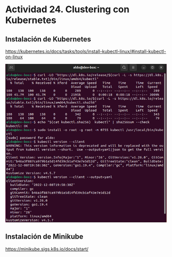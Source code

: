 # Actividad 24. Clustering con Kubernetes

## Instalación de Kubernetes

https://kubernetes.io/docs/tasks/tools/install-kubectl-linux/#install-kubectl-on-linux

![](imgs_n_gifs/2023-01-02-11-22-06.png)

## Instalación de Minikube

https://minikube.sigs.k8s.io/docs/start/


